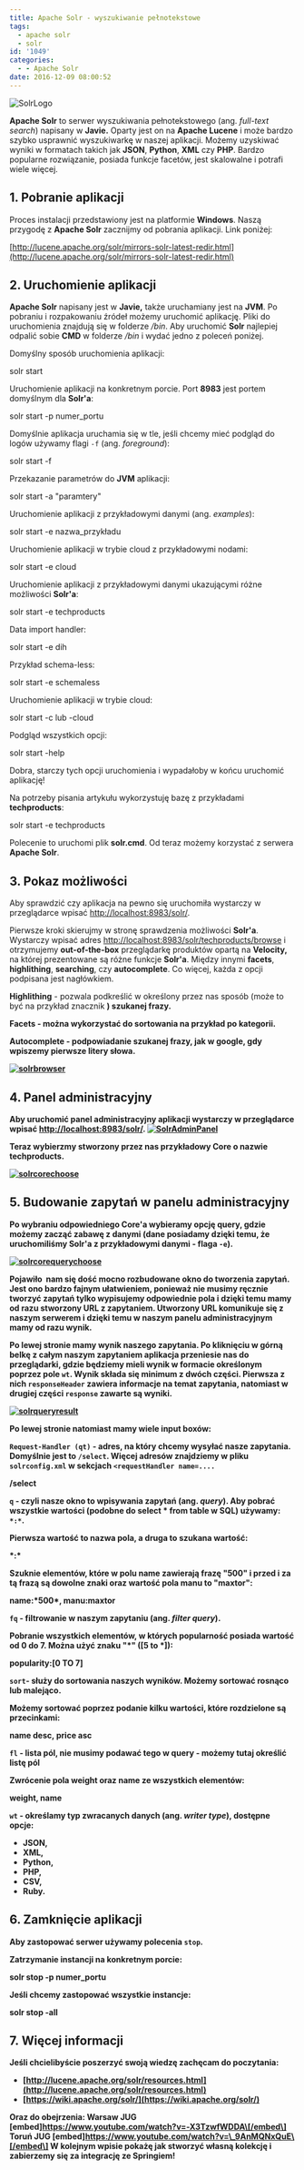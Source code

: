 ```yaml
---
title: Apache Solr - wyszukiwanie pełnotekstowe
tags:
  - apache solr
  - solr
id: '1049'
categories:
  - - Apache Solr
date: 2016-12-09 08:00:52
---
```


![SolrLogo](http://codecouple.pl/wp-content/uploads/2016/11/Solr_Logo_on_white-300x152.png)

**Apache Solr** to serwer wyszukiwania pełnotekstowego (ang. _full-text search_) napisany w **Javie.** Oparty jest on na **Apache Lucene** i może bardzo szybko usprawnić wyszukiwarkę w naszej aplikacji. Możemy uzyskiwać wyniki w formatach takich jak **JSON**, **Python**, **XML** czy **PHP**. Bardzo popularne rozwiązanie, posiada funkcje facetów, jest skalowalne i potrafi wiele więcej.
<!-- more -->
## 1\. Pobranie aplikacji

Proces instalacji przedstawiony jest na platformie **Windows**. Naszą przygodę z **Apache Solr** zacznijmy od pobrania aplikacji. Link poniżej:

[http://lucene.apache.org/solr/mirrors-solr-latest-redir.html](http://lucene.apache.org/solr/mirrors-solr-latest-redir.html)

## 2\. Uruchomienie aplikacji

**Apache Solr** napisany jest w **Javie,** także uruchamiany jest na **JVM**. Po pobraniu i rozpakowaniu źródeł możemy uruchomić aplikację. Pliki do uruchomienia znajdują się w folderze _/bin_. Aby uruchomić **Solr** najlepiej odpalić sobie **CMD** w folderze _/bin_ i wydać jedno z poleceń poniżej.

Domyślny sposób uruchomienia aplikacji:

solr start

Uruchomienie aplikacji na konkretnym porcie. Port **8983** jest portem domyślnym dla **Solr'a**:

solr start -p numer\_portu

Domyślnie aplikacja uruchamia się w tle, jeśli chcemy mieć podgląd do logów używamy flagi `-f` (ang. _foreground_):

solr start -f

Przekazanie parametrów do **JVM** aplikacji:

solr start -a "paramtery"

Uruchomienie aplikacji z przykładowymi danymi (ang. _examples_):

solr start -e nazwa\_przykładu

Uruchomienie aplikacji w trybie cloud z przykładowymi nodami:

solr start -e cloud

Uruchomienie aplikacji z przykładowymi danymi ukazującymi różne możliwości **Solr'a**:

solr start -e techproducts

Data import handler:

solr start -e dih

Przykład schema-less:

solr start -e schemaless

Uruchomienie aplikacji w trybie cloud:

solr start -c lub -cloud

Podgląd wszystkich opcji:

solr start -help

Dobra, starczy tych opcji uruchomienia i wypadałoby w końcu uruchomić aplikację!

Na potrzeby pisania artykułu wykorzystuję bazę z przykładami **techproducts**:

solr start -e techproducts

Polecenie to uruchomi plik **solr.cmd**. Od teraz możemy korzystać z serwera **Apache Solr**.

## 3\. Pokaz możliwości

Aby sprawdzić czy aplikacja na pewno się uruchomiła wystarczy w przeglądarce wpisać [http://localhost:8983/solr/](http://localhost:8983/solr/).

Pierwsze kroki skierujmy w stronę sprawdzenia możliwości **Solr'a**. Wystarczy wpisać adres [http://localhost:8983/solr/techproducts/browse](http://localhost:8983/solr/techproducts/browse) i otrzymujemy **out-of-the-box** przeglądarkę produktów opartą na **Velocity,** na której prezentowane są różne funkcje **Solr'a**. Między innymi **facets**, **highlithing**, **searching**, czy **autocomplete**. Co więcej, każda z opcji podpisana jest nagłówkiem.

**Highlithing** - pozwala podkreślić w określony przez nas sposób (może to być na przykład znacznik <b>) szukanej frazy.

**Facets** - można wykorzystać do sortowania na przykład po kategorii.

**Autocomplete** - podpowiadanie szukanej frazy, jak w **google,** gdy wpiszemy pierwsze litery słowa.

[![solrbrowser](http://codecouple.pl/wp-content/uploads/2016/12/solrBrowser-1024x624.png)](http://codecouple.pl/wp-content/uploads/2016/12/solrBrowser.png)

## 4\. Panel administracyjny

Aby uruchomić panel administracyjny aplikacji wystarczy w przeglądarce wpisać [http://localhost:8983/solr/](http://localhost:8983/solr/). [![SolrAdminPanel](http://codecouple.pl/wp-content/uploads/2016/12/solrAdminPanel-1024x424.png)](http://codecouple.pl/wp-content/uploads/2016/12/solrAdminPanel.png)

Teraz wybierzmy stworzony przez nas przykładowy Core o nazwie **techproducts**.

[![solrcorechoose](http://codecouple.pl/wp-content/uploads/2016/12/solrCoreChoose.png)](http://codecouple.pl/wp-content/uploads/2016/12/solrCoreChoose.png)

## 5\. Budowanie zapytań w panelu administracyjny

Po wybraniu odpowiedniego Core'a wybieramy opcję **query,** gdzie możemy zacząć zabawę z danymi (dane posiadamy dzięki temu, że uruchomiliśmy **Solr'a** z przykładowymi danymi - flaga `-e`).

[![solrcorequerychoose](http://codecouple.pl/wp-content/uploads/2016/12/solrCoreQueryChoose.png)](http://codecouple.pl/wp-content/uploads/2016/12/solrCoreQueryChoose.png)

Pojawiło  nam się dość mocno rozbudowane okno do tworzenia zapytań. Jest ono bardzo fajnym ułatwieniem, ponieważ nie musimy ręcznie tworzyć zapytań tylko wypisujemy odpowiednie pola i dzięki temu mamy od razu stworzony URL z zapytaniem. Utworzony URL komunikuje się z naszym serwerem i dzięki temu w naszym panelu administracyjnym mamy od razu wynik.

Po lewej stronie mamy wynik naszego zapytania. Po kliknięciu w górną belkę z całym naszym zapytaniem aplikacja przeniesie nas do przeglądarki, gdzie będziemy mieli wynik w formacie określonym poprzez pole `wt`. Wynik składa się minimum z dwóch części. Pierwsza z nich `responseHeader` zawiera informacje na temat zapytania, natomiast w drugiej części `response` zawarte są wyniki.

[![solrqueryresult](http://codecouple.pl/wp-content/uploads/2016/12/solrQueryResult.png)](http://codecouple.pl/wp-content/uploads/2016/12/solrQueryResult.png)

Po lewej stronie natomiast mamy wiele input boxów:

`Request-Handler (qt)` - adres, na który chcemy wysyłać nasze zapytania. Domyślnie jest to `/select`. Więcej adresów znajdziemy w pliku `solrconfig.xml` w sekcjach `<requestHandler name=....`

/select

`q` - czyli nasze okno to wpisywania zapytań (ang. _query_). Aby pobrać wszystkie wartości (podobne do select \* from table w **SQL**) używamy: `*:*`.

Pierwsza wartość to nazwa pola, a druga to szukana wartość:

\*:\*

Szuknie elementów, które w polu name zawierają frazę "500" i przed i za tą frazą są dowolne znaki oraz wartość pola manu to "maxtor":

name:\*500\*, manu:maxtor

`fq` - filtrowanie w naszym zapytaniu (ang. _filter query_).

Pobranie wszystkich elementów, w których popularność posiada wartość od 0 do 7. Można użyć znaku "\*" (\[5 to \*\]):

popularity:\[0 TO 7\]

`sort`\- służy do sortowania naszych wyników. Możemy sortować rosnąco lub malejąco.

Możemy sortować poprzez podanie kilku wartości, które rozdzielone są przecinkami:

name desc, price asc

`fl` - lista pól, nie musimy podawać tego w query - możemy tutaj określić listę pól

Zwrócenie pola weight oraz name ze wszystkich elementów:

weight, name

`wt` - określamy typ zwracanych danych (ang. _writer type_), dostępne opcje:

*   JSON,
*   XML,
*   Python,
*   PHP,
*   CSV,
*   Ruby.

## 6\. Zamknięcie aplikacji

Aby zastopować serwer używamy polecenia `stop`.

Zatrzymanie instancji na konkretnym porcie:

solr stop -p numer\_portu

Jeśli chcemy zastopować wszystkie instancje:

solr stop -all

## 7. Więcej informacji

Jeśli chcielibyście poszerzyć swoją wiedzę zachęcam do poczytania:

*   [http://lucene.apache.org/solr/resources.html](http://lucene.apache.org/solr/resources.html)
*   [https://wiki.apache.org/solr/](https://wiki.apache.org/solr/)

Oraz do obejrzenia: Warsaw JUG \[embed\]https://www.youtube.com/watch?v=-X3TzwfWDDA\[/embed\] Toruń JUG \[embed\]https://www.youtube.com/watch?v=\_9AnMQNxQuE\[/embed\] W kolejnym wpisie pokażę jak stworzyć własną kolekcję i zabierzemy się za integrację ze **Springiem**!